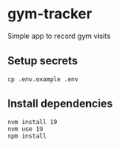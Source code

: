 # gym-tracker
Simple app to record gym visits

## Setup secrets
```
cp .env.example .env
```

## Install dependencies
```
nvm install 19
nvm use 19
npm install
```
